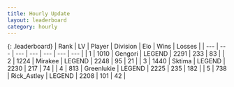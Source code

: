 ```yaml
---
title: Hourly Update
layout: leaderboard
category: hourly
---
```


{: .leaderboard}
| Rank | LV | Player | Division | Elo | Wins | Losses |
| --- | --- | --- | --- | --- | --- | --- |
| <span data-change="0">1</span> | 1010 | <span title="ID: 294236">Gengori</span> | LEGEND | <span data-change="0">2291</span> | <span data-change="0">233</span> | <span data-change="0">83</span> |
| <span data-change="1">2</span> | 1224 | <span title="ID: 416373">Mirakee</span> | LEGEND | <span data-change="21">2248</span> | <span data-change="3">95</span> | <span data-change="0">21</span> |
| <span data-change="-1">3</span> | 1440 | <span title="ID: 353063">Sktima</span> | LEGEND | <span data-change="-23">2230</span> | <span data-change="2">217</span> | <span data-change="3">74</span> |
| <span data-change="3">4</span> | 813 | <span title="ID: 540">Greenlukie</span> | LEGEND | <span data-change="47">2225</span> | <span data-change="8">235</span> | <span data-change="1">182</span> |
| <span data-change="-1">5</span> | 738 | <span title="ID: 466583">Rick_Astley</span> | LEGEND | <span data-change="0">2208</span> | <span data-change="0">101</span> | <span data-change="0">42</span> |